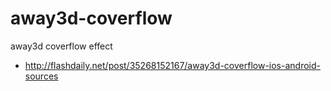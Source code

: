 # away3d-coverflow
away3d coverflow effect
- http://flashdaily.net/post/35268152167/away3d-coverflow-ios-android-sources